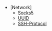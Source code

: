 

* [Network]
    * [Socks5](network/socks5.md)
    * [UUID](network/uuid.md)
    * [SSH-Protocol](network/ssh-protocol.md)
